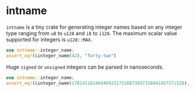# intname
`intname` is a tiny crate for generating integer names based on any integer type ranging from `u8` to `u128` and `i8` to `i128`.
The maximum scalar value supported for integers is `u128::MAX`.

```rust
use intname::integer_name;
assert_eq!(&integer_name(42), "forty-two")
```

Huge `signed` or `unsigned` integers can be parsed in nanoseconds.
```rust
use intname::integer_name;
assert_eq!(&integer_name(170141183460469231731687303715884105727i128), "one hundred seventy undecillion, one hundred forty-one decillion, one hundred eighty-three nonillion, four hundred sixty octillion, four hundred sixty-nine septillion, two hundred thirty-one sextillion, seven hundred thirty-one quintillion, six hundred eighty-seven quadrillion, three hundred three trillion, seven hundred fifteen billion, eight hundred eighty-four million, one hundred five thousand, seven hundred twenty-seven");
```
